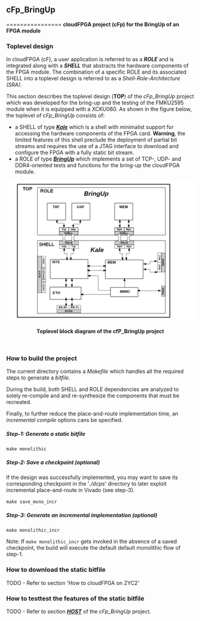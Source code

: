 ## cFp_BringUp
================
**cloudFPGA project (cFp) for the BringUp of an FPGA module**

### Toplevel design
In cloudFPGA (cF), a user application is referred to as a **_ROLE_** and is integrated along
with a **_SHELL_** that abstracts the hardware components of the FPGA module. 
The combination of a specific ROLE and its associated SHELL into a toplevel design is
referred to as a _Shell-Role-Architecture (SRA)_. 

This section describes the toplevel design (**TOP**) of the _cFp_BringUp_ project which was developed for the bring-up and the testing of the FMKU2595 module when it is equipped with a XCKU060. 
As shown in the figure below, the toplevel of _cFp_BringUp_ consists of:
  - a SHELL of type [_**Kale**_](https://github.ibm.com/cloudFPGA/cFDK/blob/master/DOC/Kale.md) which is a shell with minimalist support for accessing the hardware components of the FPGA card. **Warning**, the limited features of this shell preclude the deployment of partial bit streams and requires the use of a JTAG interface to download and configure the FPGA with a fully static bit stream.    
  - a ROLE of type [_**BringUp**_](./ROLE/Doc/BringUpRole.md) which implements a set of TCP-, UDP- and DDR4-oriented tests and functions for the bring-up the cloudFPGA module.


![Block diagram of the BringUpTop](./ROLE/DOC/imgs/Fig-TOP-BringUp.png#center)
<p align="center"><b>Toplevel block diagram of the cfP_BringUp project</b></p>
<br>


### How to build the project 

The current directory contains a _Makefile_ which handles all the required steps to generate a _bitfile_. 

During the build, both SHELL and ROLE dependencies are analyzed to solely re-compile and and re-synthesize
the components that must be recreated.
 
Finally, to further reduce the place-and-route implementation time, an _incremental compile_ options cans be specified.

##### Step-1: Generate a static bitfile 
```
make monolithic
```
##### Step-2: Save a checkpoint (optional)

If the design was successfully implemented, you may want to save its corresponding checkpoint in the '_./dcps_' directory
to later exploit incremental place-and-route in Vivado (see step-3).
```
make save_mono_incr
``` 
##### Step-3: Generate an incremental implementation (optional)

```
make monolithic_incr
```

Note: If ```make monolithic_incr``` gets invoked in the absence of a saved checkpoint, the build will execute the default
default monolithic flow of step-1. 

### How to download the static bitfile

TODO - Refer to section 'How to cloudFPGA on ZYC2'

### How to testtest the features of the static bitfile
TODO - Refer to section [_**HOST**_](./HOST/README.md) of the _cFp_BringUp_ project.
